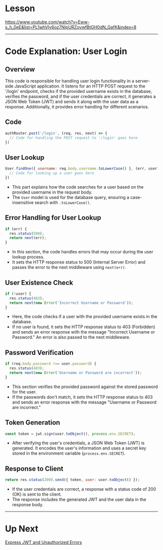 

# Lesson

https://www.youtube.com/watch?v=Eww-s_h_0eE&list=PL1whVIy6oz7NIpURZoywfBtGH0dN_GafK&index=8

---

# Code Explanation: User Login

## Overview

This code is responsible for handling user login functionality in a server-side JavaScript application. It listens for an HTTP POST request to the '/login' endpoint, checks if the provided username exists in the database, verifies the password, and if the user credentials are correct, it generates a JSON Web Token (JWT) and sends it along with the user data as a response. Additionally, it provides error handling for different scenarios.

## Code

```jsx
authRouter.post('/login', (req, res, next) => {
  // Code for handling the POST request to '/login' goes here
})

```

## User Lookup

```jsx
User.findOne({ username: req.body.username.toLowerCase() }, (err, user) => {
  // Code for looking up a user goes here
})

```

- This part explains how the code searches for a user based on the provided username in the request body.
- The `User` model is used for the database query, ensuring a case-insensitive search with `.toLowerCase()`.

## Error Handling for User Lookup

```jsx
if (err) {
  res.status(500);
  return next(err);
}

```

- In this section, the code handles errors that may occur during the user lookup process.
- It sets the HTTP response status to 500 (Internal Server Error) and passes the error to the next middleware using `next(err)`.

## User Existence Check

```jsx
if (!user) {
  res.status(403);
  return next(new Error('Incorrect Username or Password'));
}

```

- Here, the code checks if a user with the provided username exists in the database.
- If no user is found, it sets the HTTP response status to 403 (Forbidden) and sends an error response with the message "Incorrect Username or Password." An error is also passed to the next middleware.

## Password Verification

```jsx
if (req.body.password !== user.password) {
  res.status(403);
  return next(new Error('Username or Password are incorrect'));
}

```

- This section verifies the provided password against the stored password for the user.
- If the passwords don't match, it sets the HTTP response status to 403 and sends an error response with the message "Username or Password are incorrect."

## Token Generation

```jsx
const token = jwt.sign(user.toObject(), process.env.SECRET);

```

- After verifying the user's credentials, a JSON Web Token (JWT) is generated. It encodes the user's information and uses a secret key stored in the environment variable (`process.env.SECRET`).

## Response to Client

```jsx
return res.status(200).send({ token, user: user.toObject() });

```

- If the user credentials are correct, a response with a status code of 200 (OK) is sent to the client.
- The response includes the generated JWT and the user data in the response body.

---

# Up Next

[Express JWT and Unauthorized Errors](https://www.notion.so/Express-JWT-and-Unauthorized-Errors-2ce36ed55f5a4190b1ec4aefe47e95f2?pvs=21)